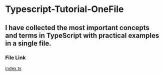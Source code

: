 # Typescript-Tutorial-OneFile
## I have collected the most important concepts and terms in TypeScript with practical examples in a single file.
### File Link
[index.ts](src/index.ts)